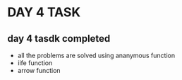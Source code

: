 # DAY 4 TASK
## day 4 tasdk completed
+ all the problems are solved using ananymous function
+ iife function
+ arrow function